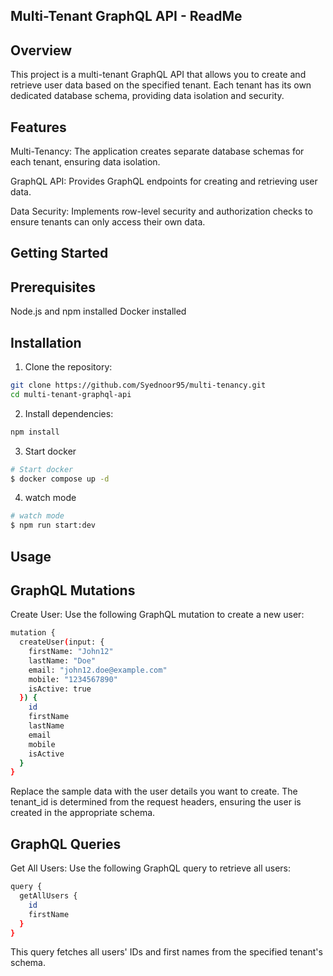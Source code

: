 ## Multi-Tenant GraphQL API - ReadMe
## Overview
This project is a multi-tenant GraphQL API that allows you to create and retrieve user data based on the specified tenant. Each tenant has its own dedicated database schema, providing data isolation and security.

## Features
Multi-Tenancy: The application creates separate database schemas for each tenant, ensuring data isolation.

GraphQL API: Provides GraphQL endpoints for creating and retrieving user data.

Data Security: Implements row-level security and authorization checks to ensure tenants can only access their own data.

## Getting Started
## Prerequisites
Node.js and npm installed
Docker installed


## Installation
1. Clone the repository:

```bash
git clone https://github.com/Syednoor95/multi-tenancy.git
cd multi-tenant-graphql-api
```

2. Install dependencies:

```bash
npm install
```
3. Start docker

```bash
# Start docker
$ docker compose up -d
```

4. watch mode

```bash
# watch mode
$ npm run start:dev
```

## Usage
## GraphQL Mutations

Create User:
Use the following GraphQL mutation to create a new user:

```bash
mutation {
  createUser(input: {
    firstName: "John12"
    lastName: "Doe"
    email: "john12.doe@example.com"
    mobile: "1234567890"
    isActive: true
  }) {
    id
    firstName
    lastName
    email
    mobile
    isActive
  }
}
```
Replace the sample data with the user details you want to create.
The tenant_id is determined from the request headers, ensuring the user is created in the appropriate schema.

## GraphQL Queries

Get All Users:
Use the following GraphQL query to retrieve all users:

```bash
query {
  getAllUsers {
    id
    firstName
  }
}
```
This query fetches all users' IDs and first names from the specified tenant's schema.